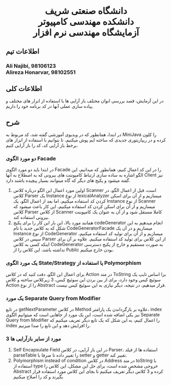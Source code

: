 # <p style="text-align: center;">دانشگاه صنعتی شریف</br>دانشکده مهندسی کامپیوتر</br>آزمایشگاه مهندسی نرم افزار</p>

## اطلاعات تیم

### Ali Najibi, 98106123 </br>Alireza Honarvar, 98102551

## اطلاعات کلی 

در این آزمایش، قصد بررسی انوان مختلف باز آرایی ها با استفاده از ابزار های مختلف و پیاده سازی عملی آنها در کد برنامه خود را داریم.

## شرح

در ابتدا، همانطور که در ویدیوی آموزشی گفته شد، کد مربوط به
MiniJava 
را کلون کرده و در ریپازیتوری جدیدی که ساخته ایم پوش میکنیم، تا بتوانیم با استفاده از ابزار های برخط باز آرایی کد، 
کد را باز آرایی کنیم.

### دو مورد الگوی Facade

در ابتدا باید دو مورد الگوی Facade را در این کد اعمال کنیم، همانطور که 
میدانیم، این الگو اشاره به ساده سازی ارتباط کامپوننت های بیرونی که به اصطلاح به آنها Client نیز گفته میشود
و پکیج های دیگر که گاه میتوانند بسیار پیچیده باشند دارد.

1. اولین مورد اعمال این الگو درباره کلاس Scanner است، قبل از اعمال الگو، در کلاس Parser یک
Instance از نوع lexicalAnalyzer میسازیم و از آن برای اسکن کردن کد استفاده میکنیم، اما بعد از اعمال الگو،
یک Instance از نوع Scanner میسازیم و از آن برای اسکن کردن کد استفاده میکنیم، این کار باعث میشود که
کلاس Parser از کلاس Scanner کاملا مستقل شود و از آن به عنوان یک کامپوننت بیرونی استفاده کند.
2. همانند مورد بالا، این بار این کار را برای پکیج codeGenerator انجام میدهیم
به این شکل که یه کلاس جدید با نام CodeGeneratorFacade میسازیم و در آن یک Instance از نوع CodeGenerator
میسازیم و از آن برای تولید کد استفاده میکنیم، سپس در کلاس Parser از این کلاس برای تولید کد استفاده میکنیم.
علاوه بر آن برای اینکه کسی به کلاس CodeGenerator به صورت مستقیم و خارج از پکیج دسترسی نداشته باشد، این کلاس را از Public 
بودن خارج میکنیم.


### یک مورد الگوی State/Strategy یا استفاده از Polymorphism
برای اعمال این الگو، دقت کنید که در کلاس Action در متد ToString برا اساس تایپ یک سوئیچ کیس وجود دارد، برای از بین بردن این 
سوئیچ کیس، 3 زیرکلاس ساخته و کلاس Action را از نوع Abstract قرار میدهیم، در نتیجه، دیگر نیازی به 
این سوئیچ کیس نیست.

### یک مورد Separate Query from Modifier
در تابع getNextParameter در کلاس Method علاوه بر بازگرداندن یک پارامتر، index نیز یکی اضافه شده است، این یک مورد از جاهایی است که میتوانیم الگوی 
Separate Query from Modifier را اعمال کنیم، به این شکل که یک تابع دیگر تعریف میکنیم که index را افزایش دهد و این تابع را صدا میزنیم.

### 3 مورد از سایر بازآرایی ها
1. Self Encapsulate Field
در این باز آرایی، در کلاس Parser، استفاده ها از فیلد parseTable را
تغییر داده تا صرفا با setter و getter تغییر کند.
2. Polymorphism instead of condition
در کلاس Address در متد toString
با استفاده از type خروجی مشخص شده است، برای حل این مشکل، این کلاس را Abstract کرده و 3 کلاس دیگر تعریف میکنیم تا بجای این کلاس مورد استفاده قرار بگیرند و کد را اصلاح میکنیم